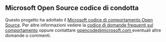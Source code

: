 ## <a name="microsoft-open-source-code-of-conduct"></a>Microsoft Open Source codice di condotta
Questo progetto ha adottato il [Microsoft codice di comportamento Open Source](https://opensource.microsoft.com/codeofconduct/).
Per altre informazioni vedere la [codice di domande frequenti sul comportamento](https://opensource.microsoft.com/codeofconduct/faq/) oppure contattare [ opencode@microsoft.com ](mailto:opencode@microsoft.com) eventuali altre domande o commenti.